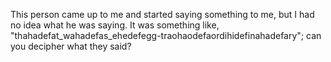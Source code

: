 This person came up to me and started saying something to me, but I had no idea what he was saying. It was something like, "thahadefat_wahadefas_ehedefegg-traohaodefaordihidefinahadefary"; can you decipher what they said?
